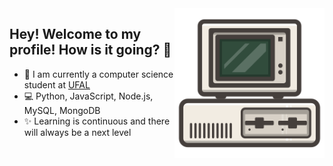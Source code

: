 <img src="img\computer-illustration.png"  width="240px" align="right">

## Hey! Welcome to my profile! How is it going? 👋

* 🚀 I am currently a computer science student at [UFAL](https://ufal.br/)
* 💻 Python, JavaScript, Node.js, MySQL, MongoDB
* ✨ Learning is continuous and there will always be a next level
